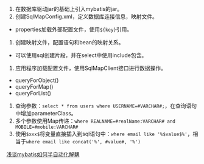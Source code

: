1. 在数据库驱动jar的基础上引入mybatis的jar。
1. 创建SqlMapConfig.xml，定义数据库连接信息，映射文件。
  - properties加载外部配置文件，使用`${key}`引用。
1. 创建映射文件，配置语句和bean的映射关系。
  - 可以使用sql创建片段，并在select中使用include包含。
1. 应用程序加载配置文件，使用SqlMapClient接口进行数据操作。
  - queryForObject()
  - queryForMap()
  - queryForList()
1. 查询参数：`select * from users where USERNAME=#VARCHAR#;`，在查询语句中增加parameterClass。
1. 多个参数使用Map传递：`where REALNAME=#realName:VARCHAR# and MOBILE=#mobile:VARCHAR#`
1. 使用`$xxx$`将变量直接插入到sql语句中：`where email like '%$value$%'`，相当于`where email like concat('%', #value#, '%')`


[浅谈mybatis如何半自动化解耦](http://www.cnblogs.com/wangjiming/p/10384975.html)

